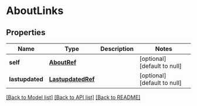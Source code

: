 # AboutLinks

## Properties
Name | Type | Description | Notes
------------ | ------------- | ------------- | -------------
**self** | [**AboutRef**](AboutRef.md) |  | [optional] [default to null]
**lastupdated** | [**LastupdatedRef**](LastupdatedRef.md) |  | [optional] [default to null]

[[Back to Model list]](../README.md#documentation-for-models) [[Back to API list]](../README.md#documentation-for-api-endpoints) [[Back to README]](../README.md)


